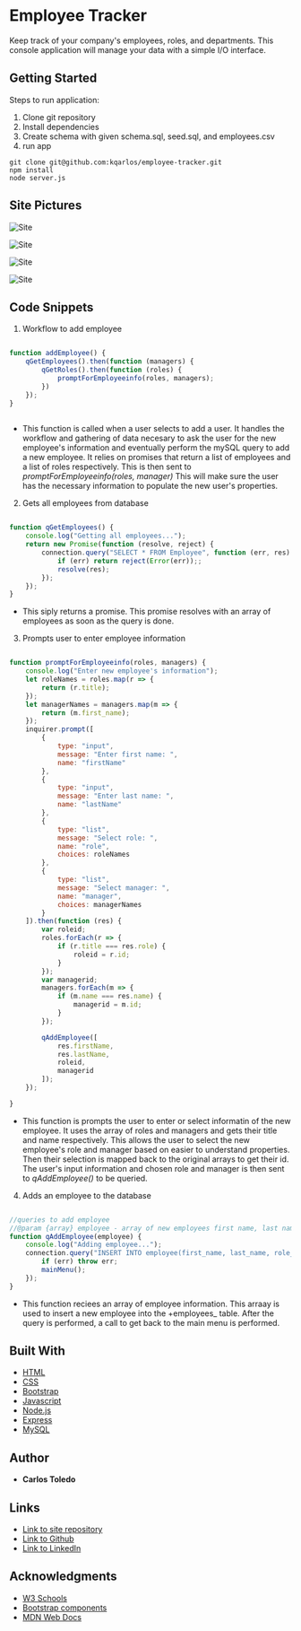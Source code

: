 # Employee Tracker

Keep track of your company's employees, roles, and departments. This console application will manage your data with a simple I/O interface.

## Getting Started

Steps to run application:
1. Clone git repository
2. Install dependencies
3. Create schema with given schema.sql, seed.sql, and employees.csv
4. run app

```
git clone git@github.com:kqarlos/employee-tracker.git
npm install
node server.js

```

## Site Pictures

![Site](assets/images/tables.png)

![Site](assets/images/updatemanager.png)

![Site](assets/images/removee.png)

![Site](assets/images/live.gif)

## Code Snippets


1. Workflow to add employee

```javascript

function addEmployee() {
    qGetEmployees().then(function (managers) {
        qGetRoles().then(function (roles) {
            promptForEmployeeinfo(roles, managers);
        })
    });
}
    
```
* This function is called when a user selects to add a user. It handles the workflow and gathering of data necesary to ask the user for the new employee's information and eventually perform the mySQL query to add a new employee. It relies on promises that return a list of employees and a list of roles respectively. This is then sent to _promptForEmployeeinfo(roles, manager)_ This will make sure the user has the necessary information to populate the new user's properties.

2. Gets all employees from database

```javascript

function qGetEmployees() {
    console.log("Getting all employees...");
    return new Promise(function (resolve, reject) {
        connection.query("SELECT * FROM Employee", function (err, res) {
            if (err) return reject(Error(err));;
            resolve(res);
        });
    });
}

```
* This siply returns a promise. This promise resolves with an array of employees as soon as the query is done. 

3. Prompts user to enter employee information

```javascript

function promptForEmployeeinfo(roles, managers) {
    console.log("Enter new employee's information");
    let roleNames = roles.map(r => {
        return (r.title);
    });
    let managerNames = managers.map(m => {
        return (m.first_name);
    });
    inquirer.prompt([
        {
            type: "input",
            message: "Enter first name: ",
            name: "firstName"
        },
        {
            type: "input",
            message: "Enter last name: ",
            name: "lastName"
        },
        {
            type: "list",
            message: "Select role: ",
            name: "role",
            choices: roleNames
        },
        {
            type: "list",
            message: "Select manager: ",
            name: "manager",
            choices: managerNames
        }
    ]).then(function (res) {
        var roleid;
        roles.forEach(r => {
            if (r.title === res.role) {
                roleid = r.id;
            }
        });
        var managerid;
        managers.forEach(m => {
            if (m.name === res.name) {
                managerid = m.id;
            }
        });

        qAddEmployee([
            res.firstName,
            res.lastName,
            roleid,
            managerid
        ]);
    });

}

```
* This function is prompts the user to enter or select informatin of the new employee. It uses the array of roles and managers and gets their title and name respectively. This allows the user to select the new employee's role and manager based on easier to understand properties. Then their selection is mapped back to the original arrays to get their id. The user's input information and chosen role and manager is then sent to _qAddEmployee()_ to be queried.

4. Adds an employee to the database

```javascript

//queries to add employee
//@param {array} employee - array of new employees first name, last name and roleid
function qAddEmployee(employee) {
    console.log("Adding employee...");
    connection.query("INSERT INTO employee(first_name, last_name, role_id, manager_id) VALUES (?, ?, ?, ?)", employee, function (err, res) {
        if (err) throw err;
        mainMenu();
    });
}

```
* This function reciees an array of employee information. This arraay is used to insert a new employee into the +employees_ table. After the query is performed, a call to get back to the main menu is performed.

## Built With

* [HTML](https://developer.mozilla.org/en-US/docs/Web/HTML)
* [CSS](https://developer.mozilla.org/en-US/docs/Web/CSS)
* [Bootstrap](https://getbootstrap.com/)
* [Javascript](https://www.javascript.com/)
* [Node.js](https://nodejs.org/en/)
* [Express](https://www.npmjs.com/package/express)
* [MySQL](https://www.mysql.com/)

## Author

 * **Carlos Toledo** 

## Links

- [Link to site repository](https://github.com/kqarlos/employee-tracker)
- [Link to Github](https://www.github.com/kqarlos)
- [Link to LinkedIn](https://www.linkedin.com/in/carlos-toledo415/)


## Acknowledgments

* [W3 Schools](https://www.w3schools.com/)
* [Bootstrap components](https://getbootstrap.com/docs/4.4/components/navbar/)
* [MDN Web Docs](https://developer.mozilla.org/en-US/docs/Web/API/Document_Object_Model)